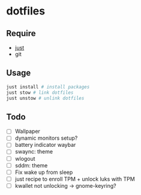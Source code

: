 # dotfiles

## Require
- [just](https://github.com/casey/just)
- git

## Usage
```sh
just install # install packages
just stow # link dotfiles
just unstow # unlink dotfiles
```

## Todo
- [ ] Wallpaper
- [ ] dynamic monitors setup?
- [ ] battery indicator waybar
- [ ] swaync: theme
- [ ] wlogout
- [ ] sddm: theme
- [ ] Fix wake up from sleep
- [ ] just recipe to enroll TPM + unlock luks with TPM
- [ ] kwallet not unlocking -> gnome-keyring?
